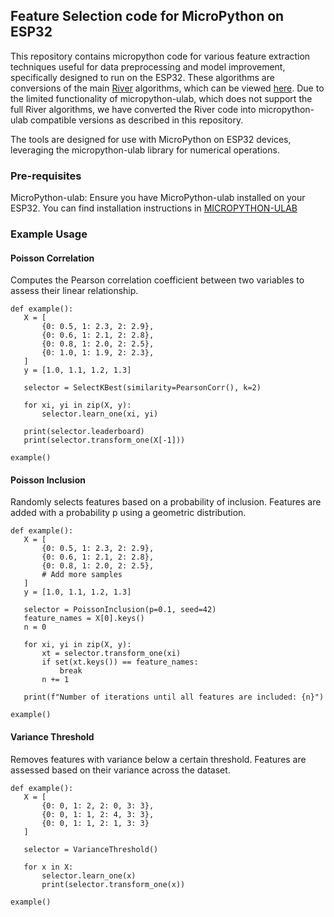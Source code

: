 ## Feature Selection code for MicroPython on ESP32
This repository contains micropython code for various feature extraction techniques useful for data preprocessing and model improvement, specifically designed to run on the ESP32. These algorithms are conversions of the main [River](https://riverml.xyz/latest/) algorithms, which can be viewed [here](https://github.com/online-ml/river/tree/main/river/feature_selection). Due to the limited functionality of micropython-ulab, which does not support the full River algorithms, we have converted the River code into micropython-ulab compatible versions as described in this repository. 

The tools are designed for use with MicroPython on ESP32 devices, leveraging the micropython-ulab library for numerical operations.

### Pre-requisites
MicroPython-ulab: Ensure you have MicroPython-ulab installed on your ESP32. You can find installation instructions in [MICROPYTHON-ULAB](https://github.com/online-ml/river/tree/main/river/feature_extraction)

### Example Usage

#### Poisson Correlation
Computes the Pearson correlation coefficient between two variables to assess their linear relationship.
 ```
def example():
    X = [
        {0: 0.5, 1: 2.3, 2: 2.9},
        {0: 0.6, 1: 2.1, 2: 2.8},
        {0: 0.8, 1: 2.0, 2: 2.5},
        {0: 1.0, 1: 1.9, 2: 2.3},
    ]
    y = [1.0, 1.1, 1.2, 1.3]

    selector = SelectKBest(similarity=PearsonCorr(), k=2)

    for xi, yi in zip(X, y):
        selector.learn_one(xi, yi)

    print(selector.leaderboard)
    print(selector.transform_one(X[-1]))

example()

 ```

#### Poisson Inclusion
Randomly selects features based on a probability of inclusion. Features are added with a probability p using a geometric distribution.
 ```
def example():
    X = [
        {0: 0.5, 1: 2.3, 2: 2.9},
        {0: 0.6, 1: 2.1, 2: 2.8},
        {0: 0.8, 1: 2.0, 2: 2.5},
        # Add more samples
    ]
    y = [1.0, 1.1, 1.2, 1.3]

    selector = PoissonInclusion(p=0.1, seed=42)
    feature_names = X[0].keys()
    n = 0

    for xi, yi in zip(X, y):
        xt = selector.transform_one(xi)
        if set(xt.keys()) == feature_names:
            break
        n += 1

    print(f"Number of iterations until all features are included: {n}")

example()

 ```

#### Variance Threshold
Removes features with variance below a certain threshold. Features are assessed based on their variance across the dataset.
 ```
def example():
    X = [
        {0: 0, 1: 2, 2: 0, 3: 3},
        {0: 0, 1: 1, 2: 4, 3: 3},
        {0: 0, 1: 1, 2: 1, 3: 3}
    ]

    selector = VarianceThreshold()

    for x in X:
        selector.learn_one(x)
        print(selector.transform_one(x))

example()
 ```
